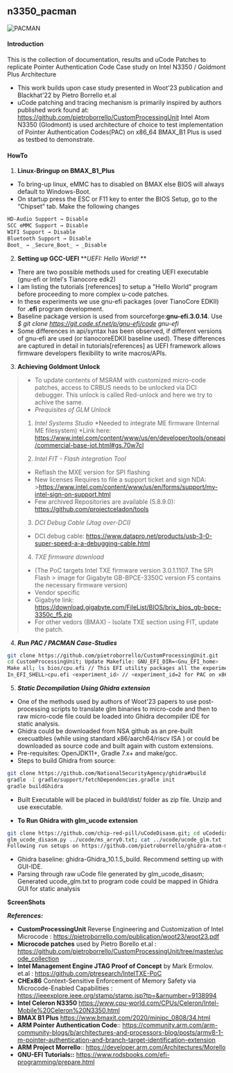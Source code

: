 ## n3350_pacman

![PACMAN](https://github.com/ssrg-vt/n3350_pacman/blob/main/readme_header.png)

#### Introduction
This is the collection of documentation, results and uCode Patches to replicate Pointer Authentication Code Case study on Intel N3350 / Goldmont Plus Architecture
- This work builds upon case study presented in Woot'23 publication and Blackhat'22 by Pietro Borrello et.al
- uCode patching and tracing mechanism is primarily inspired by authors published work found at: https://github.com/pietroborrello/CustomProcessingUnit
Intel Atom N3350 (Glodmont) is used architecture of choice to test implementation of Pointer Authentication Codes(PAC) on x86_64 
BMAX_B1 Plus is used as testbed to demonstrate.

 #### HowTo
1. **Linux-Bringup on BMAX_B1_Plus**
- To bring-up linux, eMMC has to disabled on BMAX else BIOS will always default to Windows-Boot.
- On startup press the ESC or F11 key to enter the BIOS Setup, go to the “Chipset” tab. Make the following changes
```sh
HD-Audio Support → Disable
SCC eMMC Support → Disable
WIFI Support → Disable
Bluetooth Support → Disable
Boot_ → _Secure_Boot_ → _Disable
```

2. **Setting up GCC-UEFI**
**_UEFI: Hello World!_ **
- There are two possible methods used for creating UEFI executable (gnu-efi or Intel's Tianocore edk2)
- I am listing the tutorials [references] to setup a "Hello World" program before proceeding to more complex u-code patches. 
- In these experiments we use gnu-efi packages (over TianoCore EDKII) for **.efi** program development. 
- Baseline package version is used from sourceforge:**gnu-efi.3.0.14**. Use _$ git clone https://git.code.sf.net/p/gnu-efi/code gnu-efi_
- Some differences in api/syntax has been observed, if different versions of gnu-efi are used (or tianocoreEDKII baseline used). These differences are captured in detail in tutorials[references] as UEFI framework allows firmware developers flexibility to write macros/APIs.

3. **Achieving Goldmont Unlock**
>* To update contents of MSRAM with customized micro-code patches, access to CRBUS needs to be unlocked via DCI debugger. This unlock is called Red-unlock and here we try to achive the same.
>* _Prequisites of GLM Unlock_
>1. *Intel Systems Studio*
>*Needed to integrate ME firmware (Internal ME filesystem)
>*Link here: https://www.intel.com/content/www/us/en/developer/tools/oneapi/commercial-base-iot.html#gs.70w7cl
>
>2. *Intel FIT - Flash integration Tool*
>* Reflash the MXE version for SPI flashing
>* New licenses Requires to file a support ticket and sign NDA: >https://www.intel.com/content/www/us/en/forms/support/my-intel-sign-on-support.html
>* Few archived Repositories are available (5.8.9.0): https://github.com/projectceladon/tools
>
>3. *DCI Debug Cable (Jtag over-DCI)*
>* DCI debug cable: https://www.datapro.net/products/usb-3-0-super-speed-a-a-debugging-cable.html
>
>4. *TXE firmware download*
>* (The PoC targets Intel TXE firmware version 3.0.1.1107. The SPI Flash > image for Gigabyte GB-BPCE-3350C version F5 contains the necessary firmware version)
>* Vendor specific
>* Gigabyte link: https://download.gigabyte.com/FileList/BIOS/brix_bios_gb-bpce-3350c_f5.zip
>* For other vedors (BMAX) - Isolate TXE section using FIT, update the patch.
   
4. **_Run PAC / PACMAN Case-Studies_**
```sh
git clone https://github.com/pietroborrello/CustomProcessingUnit.git
cd CustomProcessingUnit; Update Makefile: GNU_EFI_DIR=<Gnu_EFI_home>
Make all; ls bios/cpu.efi // This EFI utility packages all the experiments listed
In_EFI_SHELL>cpu.efi <experiment_id> // <experiment_id=2 for PAC on x86 and 3 for PACMAN attack>
```

5. **_Static Decompilation Using Ghidra extension_**
- One of the methods used by authors of Woot'23 papers to use post-processing scripts to translate glm binaries to micro-code and then to raw micro-code file could be loaded into Ghidra decompiler IDE for static analysis.
- Ghidra could be downloaded from NSA github as an pre-built execuatbles (while using standard x86/aarch64/riscv ISA ) or could be downloaded as source code and built again with custom extensions.
- Pre-requisites: OpenJDK11+, Gradle 7.x+ and make/gcc.
- Steps to build Ghidra from source:
```sh
git clone https://github.com/NationalSecurityAgency/ghidra#build
gradle -I gradle/support/fetchDependencies.gradle init
gradle buildGhidra
```
- Built Executable will be placed in build/dist/ folder as zip file. Unzip and use executable.

* **To Run Ghidra with glm_ucode extension**
```sh
git clone https://github.com/chip-red-pill/uCodeDisasm.git; cd uCodedisasm/glm_ucode_disasm
glm_ucode_disasm.py ../ucode/ms_arry0.txt; cat ../ucode/ucode_glm.txt
Following run setups on https://github.com/pietroborrello/ghidra-atom-microcode.git
```
- Ghidra baseline: ghidra-Ghidra_10.1.5_build. Recommend setting up with GUI-IDE.
- Parsing through raw uCode file generated by glm_ucode_disasm; Generated ucode_glm.txt to program code could be mapped in Ghidra GUI for static analysis


**ScreenShots**
>
>
>
>
>
>
**_References:_**
- **CustomProcessingUnit** Reverse Engineering and Customization of Intel Microcode : https://pietroborrello.com/publication/woot23/woot23.pdf
- **Microcode patches** used by Pietro Borello et.al : https://github.com/pietroborrello/CustomProcessingUnit/tree/master/ucode_collection
- **Intel Management Engine JTAG Proof of Concept** by Mark Ermolov. et.al : https://github.com/ptresearch/IntelTXE-PoC
- **CHEx86** Context-Sensitive Enforcement of Memory Safety via Microcode-Enabled Capabilities : https://ieeexplore.ieee.org/stamp/stamp.jsp?tp=&arnumber=9138994
- **Intel Celeron N3350** https://www.cpu-world.com/CPUs/Celeron/Intel-Mobile%20Celeron%20N3350.html
- **BMAX B1 Plus** https://www.bmaxit.com/2020/minipc_0808/34.html
- **ARM Pointer Authentication Code**:: https://community.arm.com/arm-community-blogs/b/architectures-and-processors-blog/posts/armv8-1-m-pointer-authentication-and-branch-target-identification-extension
- **ARM Project Morrello**:: https://developer.arm.com/Architectures/Morello
- **GNU-EFI Tutorials::** https://www.rodsbooks.com/efi-programming/prepare.html


